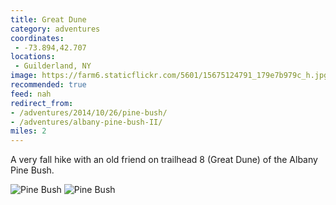 ```yaml
---
title: Great Dune
category: adventures
coordinates:
 - -73.894,42.707
locations:
 - Guilderland, NY
image: https://farm6.staticflickr.com/5601/15675124791_179e7b979c_h.jpg
recommended: true
feed: nah
redirect_from:
- /adventures/2014/10/26/pine-bush/
- /adventures/albany-pine-bush-II/
miles: 2
---
```


A very fall hike with an old friend on trailhead 8 (Great Dune) of the Albany Pine Bush.

<div class="photos">

<img src="https://farm6.staticflickr.com/5601/15675124791_179e7b979c_h.jpg"  alt="Pine Bush" class="img-wide">
<img src="https://farm4.staticflickr.com/3955/15491660068_88e8fe2ec1_h.jpg" class="img-tall" alt="Pine Bush">
</div>
